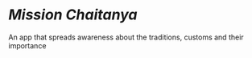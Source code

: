 # _Mission Chaitanya_

An app that spreads awareness about the traditions, customs and their importance

